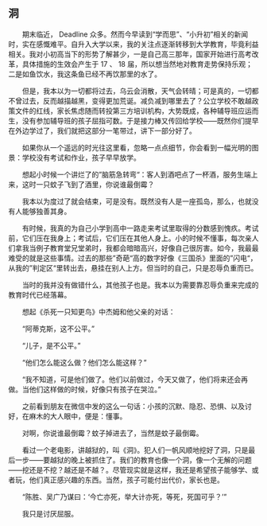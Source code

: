 ## 洞

　　期末临近， Deadline 众多。然而今早读到“学而思”、“小升初”相关的新闻时，实在感慨难平。自升入大学以来，我的关注点逐渐转移到大学教育，毕竟利益相关。我对小初高当下的形势了解甚少，一是自己高三那年，国家开始进行高考改革，具体措施的生效会产生于 17 、 18 届，所以想当然地对教育走势保持乐观；二是如鱼饮水，我这条鱼已经不再饮那里的水了。

　　但是，我本以为一切都将过去，乌云会消散，天气会转晴；可是真的，一切都不曾过去，反而越描越黑，变得更加荒诞。减负减到哪里去了？公立学校不敢越政策文件的红线，家长焦虑随而转投第三方培训机构，大势既成，各种辅导班应运而生，没有参加辅导班的孩子屈指可数。于是接力棒又传回给学校——既然你们提早在外边学过了，我们就把这部分一笔带过，讲下一部分好了。

　　如果你从一个遥远的时光往这里看，忽略一点点细节，你会看到一幅光明的图景：学校没有考试和作业，孩子早早放学。

　　想起小时候一个讲烂了的”脑筋急转弯“：客人到酒吧点了一杯酒，服务生端上来，这时一只蚊子飞到了酒里，你说谁最倒霉？

　　我本以为度过了就会结束，可是没有。既然没有人是一座孤岛，那么，也就没有人能够独善其身。

　　有时候，我真的为自己小学到高中一路走来考试里取得的分数感到愧疚。考试前，它们压在我身上；考试后，它们压在其他人身上。小的时候不懂事，每次亲人们拿我当例子教育堂兄堂弟时，我都会暗暗高兴，好像自己很厉害。如今，我最最难受的就是这些事情。过去的那些”奇葩“高的数字好像《三国杀》里面的”闪电“，从我的”判定区“里转出去，悬挂在别人上方。但当时的自己，只是忍辱负重而已。

　　当时的我并没有做错什么，其他孩子也是。我本以为需要靠忍辱负重来完成的教育时代已经落幕。

　　想起《杀死一只知更鸟》中杰姆和他父亲的对话：

　　“阿蒂克斯，这不公平。”

　　“儿子，是不公平。”

　　“他们怎么能这么做？他们怎么能这样？”

　　“我不知道，可是他们做了。他们以前做过，今天又做了，他们将来还会再做。当他们这样做的时候，好像只有孩子在哭泣。”

　　之前看到朋友在微信中发的这么一句话：小孩的沉默、隐忍、恐惧、以及讨好，在麻木的大人眼中，便是：懂事。

　　对啊，你说谁最倒霉？蚊子掉进去了，当然是蚊子最倒霉。

　　看过一个老电影，讲越狱的，叫《洞》。犯人们一帆风顺地挖好了洞，只是最后一步——要越狱的晚上被抓住了。我们的教育也像一个洞，像一个无解的问题——挖还是不挖？越还是不越？。尽管现实就是这样，我还是希望孩子能够学、或者玩，他们真正感兴趣的东西。当然，孩子可能付出代价，家长也是。

　　“陈胜、吴广乃谋曰：‘今亡亦死，举大计亦死，等死，死国可乎？’”

　　我只是讨厌屈服。